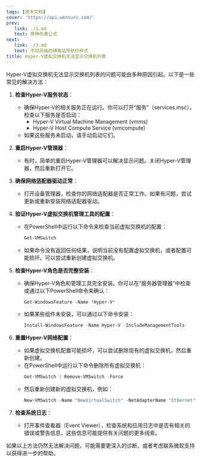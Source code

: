 ```yaml
---
tags: [技术文档]
cover: 'https://api.wenturc.com/'
prev:
   link: ./1.md
   text: 原神伤害公式
next: 
   link: ./3.md
   text: 不同风格的博客站导航栏样式
title: Hyper-V虚拟交换机无法显示交换机列表
---
```



Hyper-V虚拟交换机无法显示交换机列表的问题可能由多种原因引起。以下是一些常见的解决方法：

1. **检查Hyper-V服务状态**：
   - 确保Hyper-V的相关服务正在运行。你可以打开“服务”（services.msc），检查以下服务是否启动：
     - Hyper-V Virtual Machine Management (vmms)
     - Hyper-V Host Compute Service (vmcompute)
   - 如果这些服务未启动，请手动启动它们。

2. **重启Hyper-V管理器**：
   - 有时，简单的重启Hyper-V管理器可以解决显示问题。关闭Hyper-V管理器，然后重新打开它。

3. **确保网络适配器驱动正常**：
   - 打开设备管理器，检查你的网络适配器是否正常工作。如果有问题，尝试更新或重新安装网络适配器驱动。

4. **验证Hyper-V虚拟交换机管理工具的配置**：
   - 在PowerShell中运行以下命令来检查当前虚拟交换机的配置：
     ```powershell
     Get-VMSwitch
     ```
   - 如果命令没有返回任何结果，说明当前没有配置虚拟交换机，或者配置可能损坏。可以尝试重新创建虚拟交换机。

5. **检查Hyper-V角色是否完整安装**：
   - 确保Hyper-V角色和管理工具完全安装。你可以在“服务器管理器”中检查或通过以下PowerShell命令来确认：
     ```powershell
     Get-WindowsFeature -Name *Hyper-V*
     ```
   - 如果某些组件未安装，可以通过以下命令安装：
     ```powershell
     Install-WindowsFeature -Name Hyper-V -IncludeManagementTools
     ```

6. **重置Hyper-V网络配置**：
   - 如果虚拟交换机配置可能损坏，可以尝试删除现有的虚拟交换机，然后重新创建。
   - 在PowerShell中运行以下命令删除所有虚拟交换机：
     ```powershell
     Get-VMSwitch | Remove-VMSwitch -Force
     ```
   - 然后重新创建新的虚拟交换机，例如：
     ```powershell
     New-VMSwitch -Name "NewVirtualSwitch" -NetAdapterName "Ethernet" -AllowManagementOS $true
     ```

7. **检查系统日志**：
   - 打开事件查看器（Event Viewer），检查系统和应用日志中是否有相关的错误或警告信息，这些信息可能提供有关问题的更多线索。

如果以上方法仍然无法解决问题，可能需要更深入的诊断，或者考虑联系微软支持以获得进一步的帮助。
